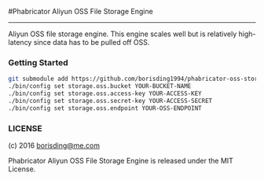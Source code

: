 #Phabricator Aliyun OSS File Storage Engine

---

Aliyun OSS file storage engine. This engine scales well but is relatively high-latency since data has to be pulled off OSS.

### Getting Started

```sh
git submodule add https://github.com/borisding1994/phabricator-oss-storage src/extensions/AliyunOSS
./bin/config set storage.oss.bucket YOUR-BUCKET-NAME
./bin/config set storage.oss.access-key YOUR-ACCESS-KEY
./bin/config set storage.oss.secret-key YOUR-ACCESS-SECRET
./bin/config set storage.oss.endpoint YOUR-OSS-ENDPOINT
```



### LICENSE

(c) 2016 borisding@me.com

Phabricator Aliyun OSS File Storage Engine is released under the MIT License.
